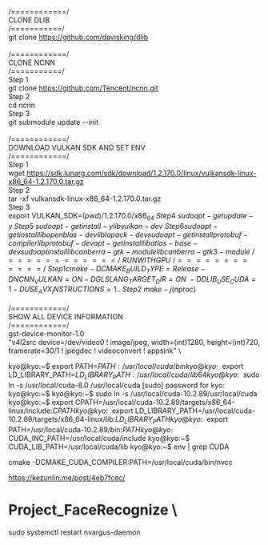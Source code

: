 /============/ \
CLONE DLIB \
/===========/ \
git clone https://github.com/davisking/dlib \
\
/============/ \
CLONE NCNN \
/===========/ \
Step 1  \
git clone https://github.com/Tencent/ncnn.git \
Step 2  \
cd ncnn \
Step 3  \
git submodule update --init \
\
/============/ \
DOWNLOAD VULKAN SDK AND SET ENV \
/============/ \
Step 1 \
wget https://sdk.lunarg.com/sdk/download/1.2.170.0/linux/vulkansdk-linux-x86_64-1.2.170.0.tar.gz \
Step 2 \
tar -xf vulkansdk-linux-x86_64-1.2.170.0.tar.gz \
Step 3 \
export VULKAN_SDK=$(pwd)/1.2.170.0/x86_64 \
Step 4 \
sudo apt-get update -y \
Step 5 \
sudo apt-get install -y libvulkan-dev \
Step 6
sudo apt-get install libopenblas-dev liblapack-dev
sudo apt-get install protobuf-compiler libprotobuf-dev
apt-get install libatlas-base-dev 
sudo apt install libcanberra-gtk-module libcanberra-gtk3-module
 \
/============/ \
RUN WITH GPU \
/============/ \
Step 1 
cmake -DCMAKE_BUILD_TYPE=Release -DNCNN_VULKAN=ON -DGLSLANG_TARGET_DIR=ON \
-DDLIB_USE_CUDA=1 -DUSE_AVX_INSTRUCTIONS=1 .. \
Step 2 \
make -j$(nproc) \
 \
/============/ \
SHOW ALL DEVICE INFORMATION \
/============/ \
gst-device-monitor-1.0 \
"v4l2src device=/dev/video0 ! image/jpeg, width=(int)1280, height=(int)720, \
framerate=30/1 ! jpegdec ! videoconvert ! appsink" \

kyo@kyo:~$ export PATH=${PATH}:/usr/local/cuda/bin
kyo@kyo:~$ export LD_LIBRARY_PATH=${LD_LIBRARY_PATH}:/usr/local/cuda/lib64
kyo@kyo:~$ sudo ln -s /usr/local/cuda-8.0 /usr/local/cuda
[sudo] password for kyo: 
kyo@kyo:~$ 
kyo@kyo:~$ sudo ln -s /usr/local/cuda-10.2.89/usr/local/cuda
kyo@kyo:~$ export CPATH=/usr/local/cuda-10.2.89/targets/x86_64-linux/include:$CPATH
kyo@kyo:~$ export LD_LIBRARY_PATH=/usr/local/cuda-10.2.89/targets/x86_64-linux/lib:$LD_LIBRARY_PATH
kyo@kyo:~$ export PATH=/usr/local/cuda-10.2.89/bin:$PATH
kyo@kyo:~$ CUDA_INC_PATH=/usr/local/cuda/include
kyo@kyo:~$ CUDA_LIB_PATH=/usr/local/cuda/lib
kyo@kyo:~$ env | grep CUDA

cmake -DCMAKE_CUDA_COMPILER:PATH=/usr/local/cuda/bin/nvcc

https://kezunlin.me/post/4eb7fcec/
# Project_FaceRecognize \

sudo systemctl restart nvargus-daemon

